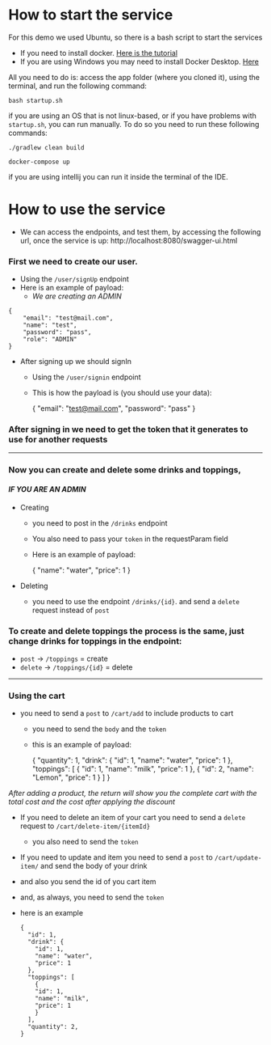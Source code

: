 # How to start the service

For this demo we used Ubuntu, so there is a bash script to start the services

- If you need to install docker. [Here is the tutorial](https://docs.docker.com/engine/install/ubuntu/)
- If you are using Windows you may need to install Docker Desktop. [Here](https://docs.docker.com/desktop/windows/install/)

All you need to do is: access the app folder (where you cloned it), using the terminal, and run the following command:

    bash startup.sh

if you are using an OS that is not linux-based, or if you have problems with `startup.sh`, 
you can run manually. To do so you need to run these following commands:

    ./gradlew clean build

    docker-compose up
    
if you are using intellij you can run it inside the terminal of the IDE.

# How to use the service

- We can access the endpoints, and test them, by accessing the following url, once the service is up:
  http://localhost:8080/swagger-ui.html


### First we need to create our user.
- Using the `/user/signUp` endpoint
- Here is an example of payload:
    - *We are creating an ADMIN*


```
{
    "email": "test@mail.com",
    "name": "test",
    "password": "pass",
    "role": "ADMIN"
}
```

- After signing up we should signIn
    - Using the `/user/signin` endpoint
    - This is how the payload is (you should use your data):


      {
        "email": "test@mail.com",
        "password": "pass"
      }


### After signing in we need to get the token that it generates to use for another requests

 ---

### Now you can create and delete some drinks and toppings,
#### *IF YOU ARE AN ADMIN*
- Creating
    - you need to post in the `/drinks` endpoint
    - You also need to pass your `token` in the requestParam field
    - Here is an example of payload:


      {
        "name": "water",
        "price": 1
      }

- Deleting
    - you need to use the endpoint `/drinks/{id}`.
      and send a `delete` request instead of `post`


### To create and delete toppings the process is the same, just change drinks for toppings in the endpoint:
- `post` -> `/toppings` = create
- `delete` -> `/toppings/{id}` = delete
---
### Using the cart

- you need to send a `post` to `/cart/add` to include products to cart
    - you need to send the `body` and the `token`
    - this is an example of payload:


      {
        "quantity": 1,
        "drink": {
          "id": 1,
          "name": "water",
          "price": 1
        },
        "toppings": [
          {
            "id": 1,
            "name": "milk",
            "price": 1
          },
          {
            "id": 2,
            "name": "Lemon",
            "price": 1
          }
        ]
      } 


*After adding a product, the return will show you the complete cart with the total cost
and the cost after applying the discount*


- If you need to delete an item of your cart you need to send a `delete`
  request to `/cart/delete-item/{itemId}`
    - you also need to send the `token`

- If you need to update and item you need to send a `post`
  to `/cart/update-item/` and send the body of your drink
- and also you send the id of you cart item
- and, as always, you need to send the `token`
- here is an example


      {
        "id": 1,
        "drink": {
          "id": 1,
          "name": "water",
          "price": 1
        },
        "toppings": [
          {
          "id": 1,
          "name": "milk",
          "price": 1
          }
        ],
        "quantity": 2,
      }
